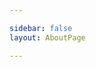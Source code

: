 ```yaml
---

sidebar: false
layout: AboutPage

---
```

<!-- hello -->

<!-- # 简历
#### 教育背景:

2017-2021 山西大学 英语（本科）

2022-2024 北京大学 软件工程
(<a href="https://exwzs.chsi.com.cn/">第二学士学位</a>)


#### 技能:
##### 外语：
英语专业八级

##### 编程

较为熟悉Java;对Python、MySQL语言有了解;对Springboot、vuejs框架有了解;对Uniapp有了解;对Redis、RabbitMQ有了解

#### 项目
<ul>
<li>校园选宿舍系统</li>
</ul> -->

